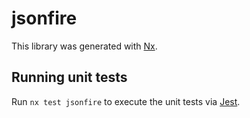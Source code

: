 # jsonfire

This library was generated with [Nx](https://nx.dev).

## Running unit tests

Run `nx test jsonfire` to execute the unit tests via [Jest](https://jestjs.io).

